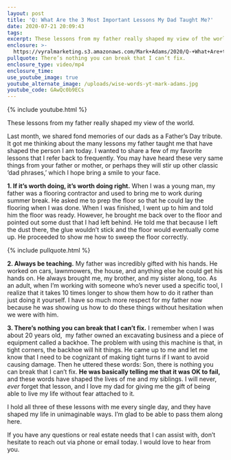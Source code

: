 ```yaml
---
layout: post
title: 'Q: What Are the 3 Most Important Lessons My Dad Taught Me?'
date: 2020-07-21 20:09:43
tags:
excerpt: These lessons from my father really shaped my view of the world.
enclosure: >-
  https://vyralmarketing.s3.amazonaws.com/Mark+Adams/2020/Q-+What+Are+the+3+Most+Important+Lessons+My+Dad+Taught+Me_.mp4
pullquote: There’s nothing you can break that I can’t fix.
enclosure_type: video/mp4
enclosure_time:
use_youtube_image: true
youtube_alternate_image: /uploads/wise-words-yt-mark-adams.jpg
youtube_code: GAwQc0b9ECs
---
```


{% include youtube.html %}

These lessons from my father really shaped my view of the world.

Last month, we shared fond memories of our dads as a Father’s Day tribute. It got me thinking about the many lessons my father taught me that have shaped the person I am today. I wanted to share a few of my favorite lessons that I refer back to frequently. You may have heard these very same things from your father or mother, or perhaps they will stir up other classic ‘dad phrases,’ which I hope bring a smile to your face.

**1\. If it’s worth doing, it’s worth doing right.** When I was a young man, my father was a flooring contractor and used to bring me to work during summer break. He asked me to prep the floor so that he could lay the flooring when I was done. When I was finished, I went up to him and told him the floor was ready. However, he brought me back over to the floor and pointed out some dust that I had left behind. He told me that because I left the dust there, the glue wouldn’t stick and the floor would eventually come up. He proceeded to show me how to sweep the floor correctly.&nbsp;

{% include pullquote.html %}

**2\. Always be teaching.** My father was incredibly gifted with his hands. He worked on cars, lawnmowers, the house, and anything else he could get his hands on. He always brought me, my brother, and my sister along, too. As an adult, when I’m working with someone who’s never used a specific tool, I realize that it takes 10 times longer to show them how to do it rather than just doing it yourself. I have so much more respect for my father now because he was showing us how to do these things without hesitation when we were with him.

**3\. There’s nothing you can break that I can’t fix.** I remember when I was about 20 years old,&nbsp; my father owned an excavating business and a piece of equipment called a backhoe. The problem with using this machine is that, in tight corners, the backhoe will hit things. He came up to me and let me know that I need to be cognizant of making tight turns if I want to avoid causing damage. Then he uttered these words: Son, there is nothing you can break that I can’t fix. **He was basically telling me that it was OK to fail,** and these words have shaped the lives of me and my siblings. I will never, *ever* forget that lesson, and I love my dad for giving me the gift of being able to live my life without fear attached to it.

I hold all three of these lessons with me every single day, and they have shaped my life in unimaginable ways. I’m glad to be able to pass them along here.

If you have any questions or real estate needs that I can assist with, don’t hesitate to reach out via phone or email today. I would love to hear from you.